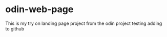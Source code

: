 # odin-web-page

This is my try on landing page project from the odin project
testing adding to github
